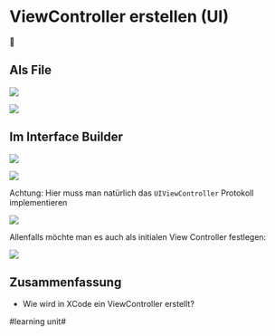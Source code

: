 # ViewController erstellen (UI)
🔀

## Als File

![][image-1]

![][image-2]

## Im Interface Builder

![][image-3]

![][image-4]

Achtung: Hier muss man natürlich das `UIViewController` Protokoll implementieren


![][image-5]

Allenfalls möchte man es auch als initialen View Controller festlegen:

![][image-6]



## Zusammenfassung
- Wie wird in XCode ein ViewController erstellt?

[image-1]:	assets/Bildschirm%C2%ADfoto%202023-03-16%20um%2014.58.04.png
[image-2]:	assets/Bildschirm%C2%ADfoto%202023-03-16%20um%2014.58.23.png
[image-3]:	assets/4c99cb_98023bb625d14b7b8ca3c52e7b411b62~mv2.png
[image-4]:	assets/4c99cb_34481b5b16f343d88b8417429c738a81~mv2.png
[image-5]:	assets/Bildschirm%C2%ADfoto%202023-03-16%20um%2014.44.20.png
[image-6]:	assets/Bildschirm%C2%ADfoto%202023-03-16%20um%2014.45.10.png

#learning unit#